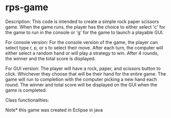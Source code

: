 # rps-game
Description: This code is intended to create a simple rock paper scissors game. When the game runs, the player has the choice to either 
select 'c' for the game to run in the console or 'g' for the game to launch a playable GUI. 

For console version: For the console version of the game, the player can select type r, p, or s to select their move. After each turn, 
the computer will either select a random hand or will play a strategy to win. After 4 rounds, the winner and the total score is displayed.

For GUI version: The player will have a rock, paper, and scissors button to click. Whichever they choose that will be their hand for the 
entire game. The game will run to completion with the computer picking a new hand each round. The winner and total score will be displayed
on the GUI when the game is completed. 

Class functionalities:

Note* this game was created in Eclipse in java
